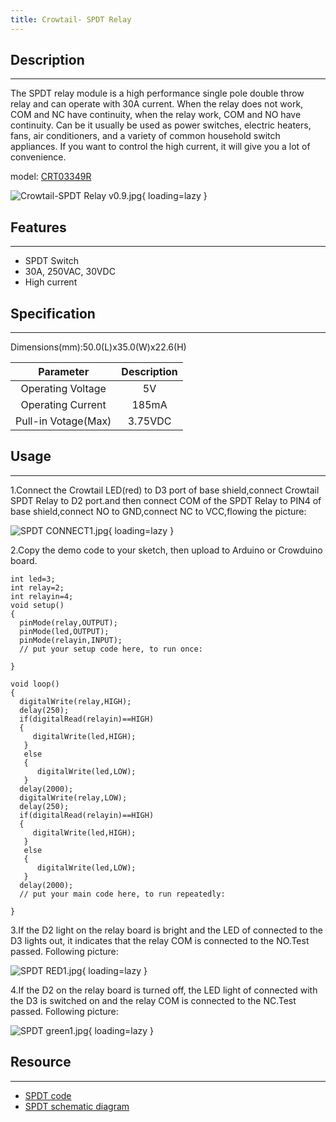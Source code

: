 ```yaml
---
title: Crowtail- SPDT Relay
---
```


## Description
-----------

The SPDT relay module is a high performance single pole double throw relay and can operate with 30A current. When the relay does not work, COM and NC have continuity, when the relay work, COM and NO have continuity. Can be it usually be used as power switches, electric heaters, fans, air conditioners, and a variety of common household switch appliances. If you want to control the high current, it will give you a lot of convenience.

model: [CRT03349R](https://www.elecrow.com/crowtail-spdt-relay.html)

![Crowtail-SPDT Relay v0.9.jpg](https://wiki.elecrow.com/images/thumb/0/0a/Crowtail-SPDT_Relay_v0.9.jpg/400px-Crowtail-SPDT_Relay_v0.9.jpg){ loading=lazy }

## Features
--------

- SPDT Switch
- 30A, 250VAC, 30VDC
- High current

## Specification
-------------

Dimensions(mm):50.0(L)x35.0(W)x22.6(H)

| Parameter | Description |
|:-:|:-:|
| Operating Voltage | 5V |
| Operating Current | 185mA |
| Pull-in Votage(Max) | 3.75VDC |

## Usage
-----

1.Connect the Crowtail LED(red) to D3 port of base shield,connect Crowtail SPDT Relay to D2 port.and then connect COM of the SPDT Relay to PIN4 of base shield,connect NO to GND,connect NC to VCC,flowing the picture:

![SPDT CONNECT1.jpg](https://wiki.elecrow.com/images/thumb/5/55/SPDT_CONNECT1.jpg/500px-SPDT_CONNECT1.jpg){ loading=lazy }

2.Copy the demo code to your sketch, then upload to Arduino or Crowduino board.

```
int led=3;
int relay=2;
int relayin=4;
void setup() 
{
  pinMode(relay,OUTPUT);
  pinMode(led,OUTPUT);
  pinMode(relayin,INPUT);
  // put your setup code here, to run once:

}

void loop() 
{
  digitalWrite(relay,HIGH);
  delay(250);
  if(digitalRead(relayin)==HIGH)
  {
     digitalWrite(led,HIGH); 
   }
   else
   {
      digitalWrite(led,LOW);   
   }
  delay(2000);
  digitalWrite(relay,LOW);
  delay(250);
  if(digitalRead(relayin)==HIGH)
  {
     digitalWrite(led,HIGH); 
   }
   else
   {
      digitalWrite(led,LOW);   
   }
  delay(2000);
  // put your main code here, to run repeatedly:

}
```

3.If the D2 light on the relay board is bright and the LED of connected to the D3 lights out, it indicates that the relay COM is connected to the NO.Test passed. Following picture:

![SPDT RED1.jpg](https://wiki.elecrow.com/images/thumb/d/d3/SPDT_RED1.jpg/500px-SPDT_RED1.jpg){ loading=lazy }

4.If the D2 on the relay board is turned off, the LED light of connected with the D3 is switched on and the relay COM is connected to the NC.Test passed. Following picture:

![SPDT green1.jpg](https://wiki.elecrow.com/images/thumb/b/be/SPDT_green1.jpg/500px-SPDT_green1.jpg){ loading=lazy }

## Resource
--------

- [SPDT code](./files/SPDT-code-zip.md)
- [SPDT schematic diagram](./files/SPDT-schematic-diagram-zip.md)